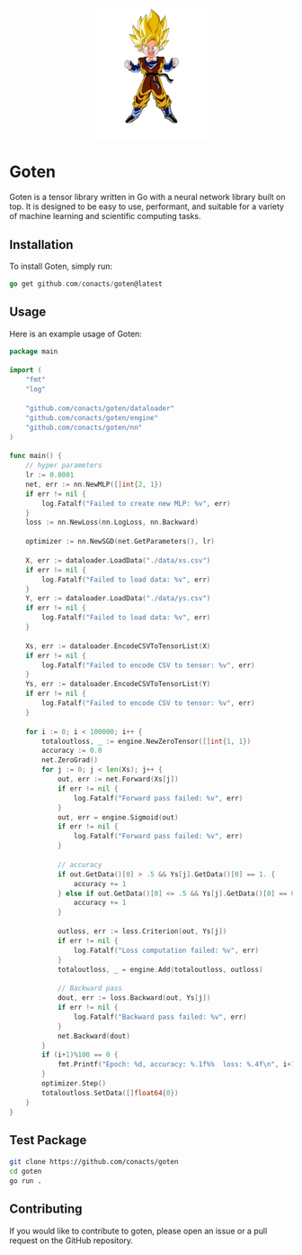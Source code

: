 <p align="center">
    <img src="./assets/goten.webp" style="width: 200px; height: auto;">
</p>

# Goten

Goten is a tensor library written in Go with a neural network library built on top. It is designed to be easy to use, performant, and suitable for a variety of machine learning and scientific computing tasks.

## Installation

To install Goten, simply run:

```go
go get github.com/conacts/goten@latest
```

## Usage

Here is an example usage of Goten:

```go
package main

import (
	"fmt"
	"log"

	"github.com/conacts/goten/dataloader"
	"github.com/conacts/goten/engine"
	"github.com/conacts/goten/nn"
)

func main() {
	// hyper parameters
	lr := 0.0001
	net, err := nn.NewMLP([]int{2, 1})
	if err != nil {
		log.Fatalf("Failed to create new MLP: %v", err)
	}
	loss := nn.NewLoss(nn.LogLoss, nn.Backward)

	optimizer := nn.NewSGD(net.GetParameters(), lr)

	X, err := dataloader.LoadData("./data/xs.csv")
	if err != nil {
		log.Fatalf("Failed to load data: %v", err)
	}
	Y, err := dataloader.LoadData("./data/ys.csv")
	if err != nil {
		log.Fatalf("Failed to load data: %v", err)
	}

	Xs, err := dataloader.EncodeCSVToTensorList(X)
	if err != nil {
		log.Fatalf("Failed to encode CSV to tensor: %v", err)
	}
	Ys, err := dataloader.EncodeCSVToTensorList(Y)
	if err != nil {
		log.Fatalf("Failed to encode CSV to tensor: %v", err)
	}

	for i := 0; i < 100000; i++ {
		totaloutloss, _ := engine.NewZeroTensor([]int{1, 1})
		accuracy := 0.0
		net.ZeroGrad()
		for j := 0; j < len(Xs); j++ {
			out, err := net.Forward(Xs[j])
			if err != nil {
				log.Fatalf("Forward pass failed: %v", err)
			}
			out, err = engine.Sigmoid(out)
			if err != nil {
				log.Fatalf("Forward pass failed: %v", err)
			}

			// accuracy
			if out.GetData()[0] > .5 && Ys[j].GetData()[0] == 1. {
				accuracy += 1
			} else if out.GetData()[0] <= .5 && Ys[j].GetData()[0] == 0. {
				accuracy += 1
			}

			outloss, err := loss.Criterion(out, Ys[j])
			if err != nil {
				log.Fatalf("Loss computation failed: %v", err)
			}
			totaloutloss, _ = engine.Add(totaloutloss, outloss)

			// Backward pass
			dout, err := loss.Backward(out, Ys[j])
			if err != nil {
				log.Fatalf("Backward pass failed: %v", err)
			}
			net.Backward(dout)
		}
		if (i+1)%100 == 0 {
			fmt.Printf("Epoch: %d, accuracy: %.1f%%  loss: %.4f\n", i+1, accuracy, totaloutloss.GetData()[0]/float64(len(Xs)))
		}
		optimizer.Step()
		totaloutloss.SetData([]float64{0})
	}
}
```

## Test Package
```sh
git clone https://github.com/conacts/goten
cd goten
go run .
```

## Contributing

If you would like to contribute to goten, please open an issue or a pull request on the GitHub repository.
